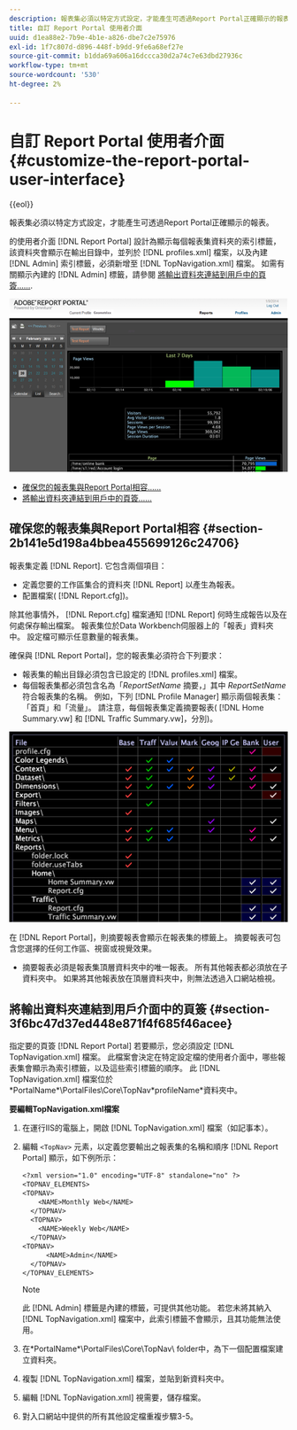 ```yaml
---
description: 報表集必須以特定方式設定，才能產生可透過Report Portal正確顯示的報表。
title: 自訂 Report Portal 使用者介面
uuid: d1ea88e2-7b9e-4b1e-a826-dbe7c2e75976
exl-id: 1f7c807d-d896-448f-b9dd-9fe6a68ef27e
source-git-commit: b1dda69a606a16dccca30d2a74c7e63dbd27936c
workflow-type: tm+mt
source-wordcount: '530'
ht-degree: 2%

---
```


# 自訂 Report Portal 使用者介面{#customize-the-report-portal-user-interface}

{{eol}}

報表集必須以特定方式設定，才能產生可透過Report Portal正確顯示的報表。

的使用者介面 [!DNL Report Portal] 設計為顯示每個報表集資料夾的索引標籤，該資料夾會顯示在輸出目錄中，並列於 [!DNL profiles.xml] 檔案，以及內建 [!DNL Admin] 索引標籤，必須新增至 [!DNL TopNavigation.xml] 檔案。 如需有關顯示內建的 [!DNL Admin] 標籤，請參閱 [將輸出資料夾連結到用戶中的頁簽……](../../../home/c-rpt-oview/c-install-rpt-port/c-rpt-port-user-inter.md#section-3f6bc47d37ed448e871f4f685f46acee).

![](assets/report_portal_home.png)

* [確保您的報表集與Report Portal相容……](../../../home/c-rpt-oview/c-install-rpt-port/c-rpt-port-user-inter.md#section-2b141e5d198a4bbea455699126c24706)
* [將輸出資料夾連結到用戶中的頁簽……](../../../home/c-rpt-oview/c-install-rpt-port/c-rpt-port-user-inter.md#section-3f6bc47d37ed448e871f4f685f46acee)

## 確保您的報表集與Report Portal相容 {#section-2b141e5d198a4bbea455699126c24706}

報表集定義 [!DNL Report]. 它包含兩個項目：

* 定義您要的工作區集合的資料夾 [!DNL Report] 以產生為報表。
* 配置檔案( [!DNL Report.cfg])。

除其他事情外， [!DNL Report.cfg] 檔案通知 [!DNL Report] 何時生成報告以及在何處保存輸出檔案。 報表集位於Data Workbench伺服器上的「報表」資料夾中。 設定檔可顯示任意數量的報表集。

確保與 [!DNL Report Portal]，您的報表集必須符合下列要求：

* 報表集的輸出目錄必須包含已設定的 [!DNL profiles.xml] 檔案。
* 每個報表集都必須包含名為「*ReportSetName* 摘要，」其中 *ReportSetName* 符合報表集的名稱。 例如，下列 [!DNL Profile Manager] 顯示兩個報表集：「首頁」和「流量」。 請注意，每個報表集定義摘要報表( [!DNL Home Summary.vw] 和 [!DNL Traffic Summary.vw]，分別)。

![](assets/rptPort_scrn_RptSets.png)

在 [!DNL Report Portal]，則摘要報表會顯示在報表集的標籤上。 摘要報表可包含您選擇的任何工作區、視窗或視覺效果。

* 摘要報表必須是報表集頂層資料夾中的唯一報表。 所有其他報表都必須放在子資料夾中。 如果將其他報表放在頂層資料夾中，則無法透過入口網站檢視。

## 將輸出資料夾連結到用戶介面中的頁簽 {#section-3f6bc47d37ed448e871f4f685f46acee}

指定要的頁簽 [!DNL Report Portal] 若要顯示，您必須設定 [!DNL TopNavigation.xml] 檔案。 此檔案會決定在特定設定檔的使用者介面中，哪些報表集會顯示為索引標籤，以及這些索引標籤的順序。 此 [!DNL TopNavigation.xml] 檔案位於\*PortalName*\PortalFiles\Core\TopNav\*profileName*資料夾中。

**要編輯TopNavigation.xml檔案**

1. 在運行IIS的電腦上，開啟 [!DNL TopNavigation.xml] 檔案（如記事本）。
1. 編輯 `<TopNav>` 元素，以定義您要輸出之報表集的名稱和順序 [!DNL Report Portal] 顯示，如下例所示：

   ```
   <?xml version="1.0" encoding="UTF-8" standalone="no" ?>
   <TOPNAV_ELEMENTS>
   <TOPNAV>
       <NAME>Monthly Web</NAME>
     </TOPNAV>
     <TOPNAV>
       <NAME>Weekly Web</NAME>
     </TOPNAV>
   <TOPNAV> 
         <NAME>Admin</NAME> 
     </TOPNAV>
   </TOPNAV_ELEMENTS>
   ```

   >[!NOTE]
   >
   >此 [!DNL Admin] 標籤是內建的標籤，可提供其他功能。 若您未將其納入 [!DNL TopNavigation.xml] 檔案中，此索引標籤不會顯示，且其功能無法使用。

1. 在\*PortalName*\PortalFiles\Core\TopNav\ folder中，為下一個配置檔案建立資料夾。
1. 複製 [!DNL TopNavigation.xml] 檔案，並貼到新資料夾中。
1. 編輯 [!DNL TopNavigation.xml] 視需要，儲存檔案。
1. 對入口網站中提供的所有其他設定檔重複步驟3-5。
